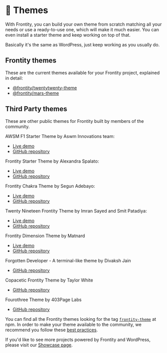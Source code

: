 # 🎨 Themes

With Frontity, you can build your own theme from scratch matching all your needs or use a ready-to-use one, which will make it much easier. You can even install a starter theme and keep working on top of that.

Basically it's the same as WordPress, just keep working as you usually do.

## Frontity themes

These are the current themes available for your Frontity project, explained in detail:

- [@frontity/twentytwenty-theme](frontity-twentytwenty-theme.md)
- [@frontity/mars-theme](frontity-mars-theme.md)

## **Third Party themes**

These are other public themes for Frontity built by members of the community.

AWSM F1 Starter Theme by Aswm Innovations team:

- [Live demo](https://awsm-theme.vercel.app/)
- [GitHub repository](https://github.com/awsmin/f1)

Frontity Starter Theme by Alexandra Spalato:

- [Live demo](https://frontity-starter-theme.alexadark.vercel.app/)
- [GitHub repository](https://github.com/alexadark/frontity-starter-theme)

Frontity Chakra Theme by Segun Adebayo:

- [Live demo](https://frontity-chakra.now.sh/)
- [GitHub repository](https://github.com/chakra-ui/frontity-chakra-ui-theme)

Twenty Nineteen Frontity Theme by Imran Sayed and Smit Patadiya:

- [Live demo](https://twentynineteen.frontity.org/)
- [GitHub repository](https://github.com/imranhsayed/frontity-twentynineteen)

Frontity Dimension Theme by Matnard

- [Live demo](https://dimension.matnard.vercel.app/)
- [GitHub repository](https://github.com/Matnard/frontity-dimension-theme)

Forgotten Developer - A terminal-like theme by Divaksh Jain

- [GitHub repository](https://github.com/Divaksh/forgotten-developer)

Copacetic Frontity Theme by Taylor White

- [GitHub repository](https://github.com/taylorchasewhite/tcw-frontity/)

Fourothree Theme by 403Page Labs

- [GitHub repository](https://github.com/403pagelabs/fourothree-theme)

You can find all the Frontity themes looking for the tag [`frontity-theme`](https://www.npmjs.com/search?q=keywords:frontity-theme) at npm. In order to make your theme available to the community, we recommend you follow these [best practices](https://docs.frontity.org/guides/how-to-share-a-frontity-project).

If you'd like to see more projects powered by Frontity and WordPress, please visit our [Showcase page](https://frontity.org/showcase/).
